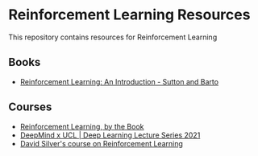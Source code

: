 # Reinforcement Learning Resources
This repository contains resources for Reinforcement Learning

## Books
- [Reinforcement
Learning:
An Introduction - Sutton and Barto](https://www.andrew.cmu.edu/course/10-703/textbook/BartoSutton.pdf)


## Courses

- [Reinforcement Learning, by the Book](https://www.youtube.com/watch?v=NFo9v_yKQXA&list=PLzvYlJMoZ02Dxtwe-MmH4nOB5jYlMGBjr)
- [DeepMind x UCL | Deep Learning Lecture Series 2021](https://www.youtube.com/playlist?list=PLqYmG7hTraZDVH599EItlEWsUOsJbAodm)
- [David Silver's course on Reinforcement Learning](https://www.youtube.com/playlist?list=PLqYmG7hTraZDM-OYHWgPebj2MfCFzFObQ)